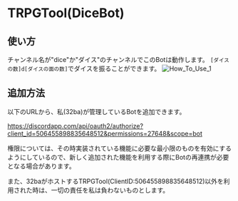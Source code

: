 # TRPGTool(DiceBot)
## 使い方
チャンネル名が"dice"か"ダイス"のチャンネルでこのBotは動作します。
`[ダイスの数]d[ダイスの面の数]`でダイスを振ることができます。
![How_To_Use_1](https://github.com/32ba/TRPGTool/blob/master/images/howtouse1.png)

## 追加方法
以下のURLから、私(32ba)が管理しているBotを追加できます。

https://discordapp.com/api/oauth2/authorize?client_id=506455898835648512&permissions=27648&scope=bot

権限については、その時実装されている機能に必要な最小限のものを有効にするようにしているので、新しく追加された機能を利用する際にBotの再連携が必要となる場合があります。

また、32baがホストするTRPGTool(ClientID:506455898835648512)以外を利用された時は、一切の責任を私は負わないものとします。
